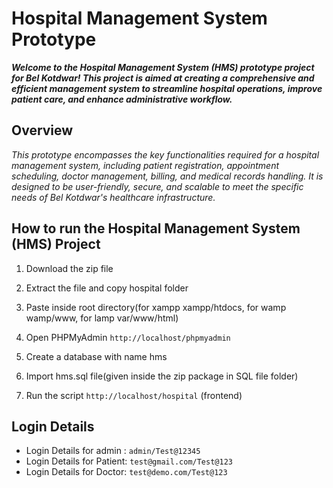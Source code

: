 # Hospital Management System Prototype
***Welcome to the Hospital Management System (HMS) prototype project for Bel Kotdwar! This project is aimed at creating a comprehensive and efficient management system to streamline hospital operations, improve patient care, and enhance administrative workflow.***

## Overview
*This prototype encompasses the key functionalities required for a hospital management system, including patient registration, appointment scheduling, doctor management, billing, and medical records handling. It is designed to be user-friendly, secure, and scalable to meet the specific needs of Bel Kotdwar's healthcare infrastructure.*

## How to run the Hospital Management System (HMS) Project
1. Download the  zip file

2. Extract the file and copy hospital folder

3. Paste inside root directory(for xampp xampp/htdocs, for wamp wamp/www, for lamp var/www/html)

4. Open PHPMyAdmin ```http://localhost/phpmyadmin```

5. Create a database with name hms

6. Import hms.sql file(given inside the zip package in SQL file folder)

7. Run the script ```http://localhost/hospital``` (frontend)

## Login Details
- Login Details for admin : `admin/Test@12345` <br/>
- Login Details for Patient: `test@gmail.com/Test@123` <br/>
- Login Details for Doctor: `test@demo.com/Test@123` <br/>